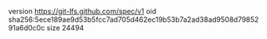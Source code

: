 version https://git-lfs.github.com/spec/v1
oid sha256:5ece189ae9d53b5fcc7ad705d462ec19b53b7a2ad38ad9508d7985291a6d0c0c
size 24494
